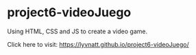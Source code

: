 # project6-videoJuego
Using HTML, CSS and JS to create a video game.

Click here to visit: https://lyvnatt.github.io/project6-videoJuego/
